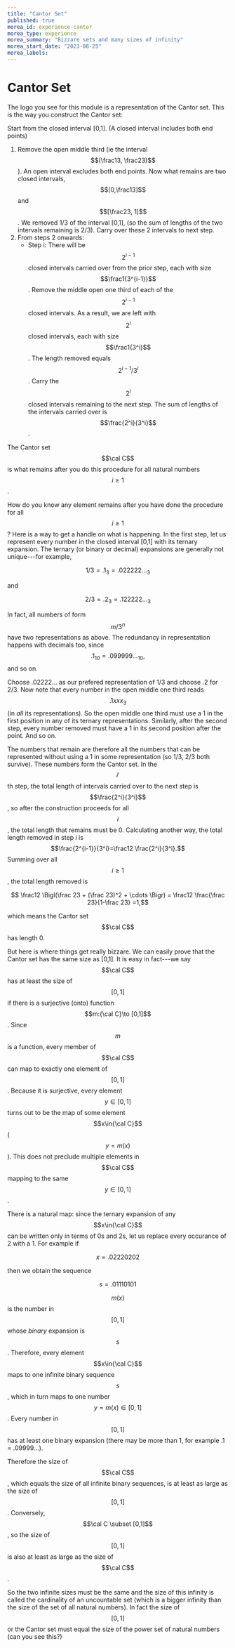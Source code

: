 ```yaml
---
title: "Cantor Set"
published: true
morea_id: experience-cantor
morea_type: experience
morea_summary: "Bizzare sets and many sizes of infinity"
morea_start_date: "2023-08-25"
morea_labels:
---
```


# Cantor Set

The logo you see for this module is a representation of the Cantor
set. This is the way you construct the Cantor set: 

Start from the closed interval [0,1]. (A closed interval includes both end points)

1. Remove the open middle third (ie the interval $$(\frac13,
	\frac23)$$). An open interval excludes both end points. Now what
	remains are two closed intervals, $$[0,\frac13]$$ and $$[\frac23,
	1]$$. We removed 1/3 of the interval [0,1], (so the sum of lengths
	of the two intervals remaining is 2/3). Carry over these 2
	intervals to next step.
2. From steps 2 onwards:
   * Step i: There will be $$2^{i-1}$$ closed intervals carried over
     from the prior step, each with size $$\frac1{3^{i-1}}$$. Remove
     the middle open one third of each of the $$2^{i-1}$$ closed
     intervals. As a result, we are left with $$2^i$$ closed
     intervals, each with size $$\frac1{3^i}$$. The length removed
     equals $$2^{i-1}/3^i$$. Carry the $$2^i$$ closed intervals
     remaining to the next step. The sum of lengths of the intervals
     carried over is $$\frac{2^i}{3^i}$$.
  
The Cantor set $$\cal C$$ is what remains after you do this procedure for all
natural numbers $$i\ge 1$$. 

How do you know any element remains after you have done the procedure
for all $$i\ge 1$$? Here is a way to get a handle on what is
happening. In the first step, let us represent every number in the
closed interval [0,1] with its ternary expansion. The ternary (or
binary or decimal) expansions are generally not unique---for example,

$$1/3 = .1_3 = .022222..._3$$ 

and

$$2/3 = .2_3 = .122222..._3$$

In fact, all numbers of form $$m/3^n$$ have two representations as
above. The redundancy in representation happens with decimals too,
since $$.1_{10} = .099999..._{10},$$ and so on. 

Choose .02222... as our prefered representation of 1/3 and choose .2 for
2/3. Now note that every number in the open middle one third reads
$$.1xxx_3$$ (in _all_ its representations).  So the open middle one
third must use a 1 in the first position in any of its ternary
representations. Similarly, after the second step, every number removed
must have a 1 in its second position after the point. And so on.

The numbers that remain are therefore all the numbers that can be
represented without using a 1 in some representation (so 1/3, 2/3 both
survive). These numbers form the Cantor set. In the $$i'$$th step, the
total length of intervals carried over to the next step is
$$\frac{2^i}{3^i}$$, so after the construction proceeds for all $$i$$,
the total length that remains must be 0. Calculating another way, the
total length removed in step $i$ is $$\frac{2^{i-1}}{3^i}=\frac12
\frac{2^i}{3^i}.$$ Summing over all $$i\ge 1$$, the total length
removed is 

$$ \frac12 \Bigl(\frac 23 + (\frac 23)^2 + \cdots \Bigr) =
\frac12 \frac{\frac 23}{1-\frac 23} =1,$$

which means the Cantor set $$\cal C$$ has length 0.

But here is where things get really bizzare. We can easily prove that
the Cantor set has the same size as [0,1]. It is easy in fact---we say
$$\cal C$$ has at least the size of $$[0,1]$$ if there is a surjective
(onto) function $$m:{\cal C}\to [0,1]$$. Since $$m$$ is a function,
every member of $$\cal C$$ can map to exactly one element of
$$[0,1]$$. Because it is surjective, every element $$y \in [0,1]$$
turns out to be the map of some element $$x\in{\cal C}$$ ($$y =
m(x)$$). This does not preclude multiple elements in $$\cal C$$ 
mapping to the same $$y\in [0,1]$$.

There is a natural map: since the ternary expansion of any $$x\in{\cal
C}$$ can be written only in terms of 0s and 2s, let us replace every
occurance of 2 with a 1. For example if

$$ x = .02220202 $$

then we obtain the sequence 

$$ s = .01110101 $$

$$m(x)$$ is the number in $$[0,1]$$ whose _binary_ expansion is $$s$$.
Therefore, every element $$x\in{\cal C}$$ maps to one infinite binary
sequence $$s$$, which in turn maps to one number $$y=m(x)\in[0,1]$$.
Every number in $$[0,1]$$ has at least one binary expansion (there may
be more than 1, for example .1 = .09999...).

Therefore the size of $$\cal C$$, which equals the size of all
infinite binary sequences, is at least as large as the size of
$$[0,1]$$. Conversely, $$\cal C \subset [0,1]$$, so the size of
$$[0,1]$$ is also at least as large as the size of $$\cal C$$. 

So the two infinite sizes must be the same and the size of this
infinity is called the cardinality of an uncountable set (which is a
bigger infinity than the size of the set of all natural numbers). In
fact the size of $$[0,1]$$ or the Cantor set must equal the size of
the power set of natural numbers (can you see this?)








